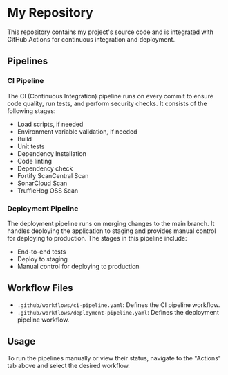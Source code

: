 # My Repository

This repository contains my project's source code and is integrated with GitHub Actions for continuous integration and deployment.

## Pipelines

### CI Pipeline

The CI (Continuous Integration) pipeline runs on every commit to ensure code quality, run tests, and perform security checks. It consists of the following stages:

- Load scripts, if needed
- Environment variable validation, if needed
- Build
- Unit tests
- Dependency Installation
- Code linting
- Dependency check
- Fortify ScanCentral Scan
- SonarCloud Scan
- TruffleHog OSS Scan

### Deployment Pipeline

The deployment pipeline runs on merging changes to the main branch. It handles deploying the application to staging and provides manual control for deploying to production. The stages in this pipeline include:

- End-to-end tests
- Deploy to staging
- Manual control for deploying to production

## Workflow Files

- `.github/workflows/ci-pipeline.yaml`: Defines the CI pipeline workflow.
- `.github/workflows/deployment-pipeline.yaml`: Defines the deployment pipeline workflow.

## Usage

To run the pipelines manually or view their status, navigate to the "Actions" tab above and select the desired workflow.



